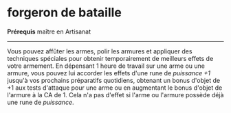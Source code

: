 # forgeron de bataille

<p><span id="ctl00_MainContent_DetailedOutput"><strong>Prérequis</strong> maître en Artisanat<br></span></p>
<hr>
<p>Vous pouvez affûter les armes, polir les armures et appliquer des techniques spéciales pour obtenir temporairement de meilleurs effets de votre armement. En dépensant 1 heure de travail sur une arme ou une armure, vous pouvez lui accorder les effets d'une rune de  <em>puissance +1</em> jusqu'à vos prochains préparatifs quotidiens, obtenant un bonus d'objet de +1 aux tests d'attaque pour une arme ou en augmentant le bonus d'objet de l'armure à la CA de 1. Cela n'a pas d'effet si l'arme ou l'armure possède déjà une rune de <em>puissance</em>.&nbsp;</p>